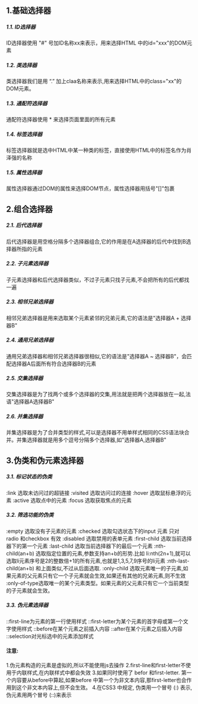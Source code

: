 ## 1.基础选择器

#####   1.1. ID选择器

  ID选择器使用 "#" 号加ID名称xx来表示，用来选择HTML 中的id="xxx"的DOM元素

#####   1.2. 类选择器

  类选择器我们是用 “.” 加上claa名称来表示,用来选择HTML中的class="xx"的DOM元素。

#####   1.3. 通配符选择器

  通配符选择器使用 * 来选择页面里面的所有元素

#####   1.4. 标签选择器

  标签选择器就是选中HTML中某一种类的标签，直接使用HTML中的标签名作为肖泽强的名称

#####   1.5. 属性选择器

  属性选择器通过DOM的属性来选择DOM节点，属性选择器用括号"[]"包裹

## 2.组合选择器

#####   2.1. 后代选择器

  后代选择器是用空格分隔多个选择器组合,它的作用是在A选择器的后代中找到B选择器所指的元素

#####   2.2. 子元素选择器

  子元素选择器和后代选择器类似，不过子元素只找子元素,不会把所有的后代都找一遍

#####   2.3. 相邻兄弟选择器

  相邻兄弟选择器是用来选取某个元素紧邻的兄弟元素,它的语法是"选择器A + 选择器B"

#####   2.4. 通用兄弟选择器

  通用兄弟选择器和相邻兄弟选择器很相似,它的语法是"选择器A ~ 选择器B"，会匹配选择器A后面所有符合选择器B的元素

#####   2.5. 交集选择器

  交集选择器是为了找两个或多个选择器的交集,用法就是把两个选择器放在一起,法语"选择器A选择器B"

#####   2.6. 并集选择器

  并集选择器是为了合并类型的样式,可以是选择器不用单样式相同的CSS语法块合并。并集选择器就是用多个逗号分隔多个选择器,如"选择器A,选择器B"

## 3.伪类和伪元素选择器

#####   3.1. 标记状态的伪类

  :link 选取未访问过的超链接
  :visited 选取访问过的连接
  :hover 选取鼠标悬浮的元素
  :active 选取点中的元素
  :focus 选取获取焦点的元素

#####   3.2. 筛选功能的伪类

  :empty 选取没有子元素的元素
  :checked
  选取勾选状态下的input 元素  只对 radio 和checkbox 有效
  :disabled 选取禁用的表单元素
  :first-child 选取当前选择器下的第一个元素
  :last-child 选取当前选择器下的最后一个元素
  :nth-child(an+b) 选取指定位置的元素,参数支持an+b的形势.比如 li:nth(2n+1),就可以选取li元素序号是2的整数倍+1的所有元素,也就是1,3,5,7,9序号的li元素
  :nth-last-child(an+b) 和上面类似,不过从后面选取.
  :only-child 选取元素唯一的子元素,如果元素的父元素只有它一个子元素就会生效,如果还有其他的兄弟元素,则不生效
  :only-of-type选取唯一的某个元素类型。如果元素的父元素只有它一个当前类型的子元素就会生效。

#####   3.3. 伪元素选择器

  ::first-line为元素的第一行使用样式
  ::first-letter为某个元素的首字母或第一个文字使用样式
  ::before在某个元素之前插入内容
  ::after在某个元素之后插入内容
  ::selection对光标选中的元素添加样式

#### 注意:

1.伪元素构造的元素是虚拟的,所以不能使用js去操作
2.first-line和first-letter不使用于内联样式,在内联样式中都会失效
3.如果同时使用了 befor 和first-letter. 第一个内容要从before中算起,如果before 中第一个为非文本内容,那first-letter也会作用到这个非文本内容上,但不会生效。
4.在CSS3 中规定, 伪类用一个冒号 (:) 表示, 伪元素用两个冒号 (::)来表示
